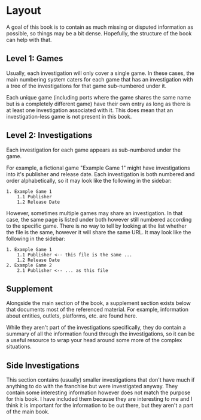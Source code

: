 # Layout

A goal of this book is to contain as much missing or disputed information as possible, so things may be a bit dense. Hopefully, the structure of the book can help with that.

## Level 1: Games

Usually, each investigation will only cover a single game. In these cases, the main numbering system caters for each game that has an investigation with a tree of the investigations for that game sub-numbered under it.

Each unique game (including ports where the game shares the same name but is a completely different game) have their own entry as long as there is at least one investigation associated with it. This does mean that an investigation-less game is not present in this book.

## Level 2: Investigations

Each investigation for each game appears as sub-numbered under the game.

For example, a fictional game "Example Game 1" might have investigations into it's publisher and release date. Each investigation is both numbered and order alphabetically, so it may look like the following in the sidebar:

```
1. Example Game 1
	1.1 Publisher
	1.2 Release Date
```

However, sometimes multiple games may share an investigation. In that case, the same page is listed under both however still numbered according to the specific game. There is no way to tell by looking at the list whether the file is the same, however it will share the same URL. It may look like the following in the sidebar:

```
1. Example Game 1
	1.1 Publisher <-- this file is the same ...
	1.2 Release Date
2. Example Game 2
	2.1 Publisher <-- ... as this file
```

## Supplement

Alongside the main section of the book, a supplement section exists below that documents most of the referenced material. For example, information about entities, outlets, platforms, etc. are found here.

While they aren't part of the investigations specifically, they do contain a summary of all the information found through the investigations, so it can be a useful resource to wrap your head around some more of the complex situations.

## Side Investigations

This section contains (usually) smaller investigations that don't have much if anything to do with the franchise but were investigated anyway. They contain some interesting information however does not match the purpose for this book. I have included them because they are interesting to me and I think it is important for the information to be out there, but they aren't a part of the main book.